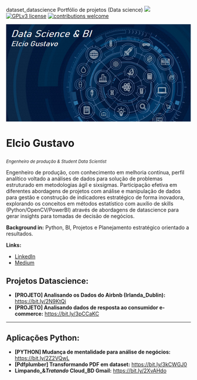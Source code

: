  dataset_datascience
Portfólio de projetos (Data science)
 [![](https://img.shields.io/badge/python-3.7+-blue.svg)](https://www.python.org/downloads/release/python-365/) [![GPLv3 license](https://img.shields.io/badge/License-GPLv3-blue.svg)](http://perso.crans.org/besson/LICENSE.html) [![contributions welcome](https://img.shields.io/badge/contributions-welcome-brightgreen.svg?style=flat)](https://github.com/carlosfab/data_science/issues)

<p align="left">
  <img src="DSC.PNG" >
</p>

# Elcio Gustavo
<sub>*Engenheiro de produção & Student Data Scientist*</sub>

Engenheiro de produção, com conhecimento em melhoria contínua, perfil analítico voltado a análises de dados para solução de problemas estruturado em metodologias ágil e sixsigmas. Participação efetiva em diferentes abordagens de projetos com análise e manipulação de dados para gestão e construção de indicadores estratégico de forma inovadora, explorando os conceitos em métodos estatístico com auxílio de skills (Python/OpenCV/PowerBI) através de abordagens de datascience para gerar insights para tomadas de decisão de negócios. 

**Background in:**  Python, BI, Projetos e Planejamento estratégico orientado a resultados.

**Links:**
* [LinkedIn](https://www.linkedin.com/in/elcio-gustavo-soares-de-araujo-74a22068/)
* [Medium](https://medium.com/@e.gustavosoares20)

## Projetos Datascience:
* **[PROJETO] Analisando os Dados do Airbnb (Irlanda_Dublin):** https://bit.ly/2N9KtQi
* **[PROJETO] Analisando dados de resposta ao consumidor e-commerce:** https://bit.ly/3pCCaKC
---
## Aplicações Python:
* **[PYTHON] Mudança de mentalidade para análise de negócios:** https://bit.ly/2Z2VQwL
* **[Pdfplumber] Transformando PDF em dataset:** https://bit.ly/3kCWGJ0
* **Limpando_&_Tratando_ Cloud_BD Gmail:** https://bit.ly/2XvAHdo
